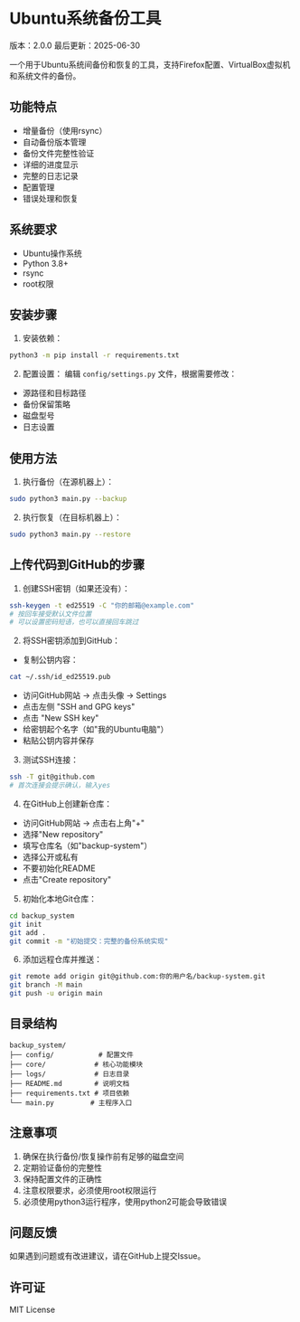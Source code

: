 # Ubuntu系统备份工具

版本：2.0.0
最后更新：2025-06-30

一个用于Ubuntu系统间备份和恢复的工具，支持Firefox配置、VirtualBox虚拟机和系统文件的备份。

## 功能特点

- 增量备份（使用rsync）
- 自动备份版本管理
- 备份文件完整性验证
- 详细的进度显示
- 完整的日志记录
- 配置管理
- 错误处理和恢复

## 系统要求

- Ubuntu操作系统
- Python 3.8+
- rsync
- root权限

## 安装步骤

1. 安装依赖：
```bash
python3 -m pip install -r requirements.txt
```

2. 配置设置：
编辑 `config/settings.py` 文件，根据需要修改：
- 源路径和目标路径
- 备份保留策略
- 磁盘型号
- 日志设置

## 使用方法

1. 执行备份（在源机器上）：
```bash
sudo python3 main.py --backup
```

2. 执行恢复（在目标机器上）：
```bash
sudo python3 main.py --restore
```

## 上传代码到GitHub的步骤

1. 创建SSH密钥（如果还没有）：
```bash
ssh-keygen -t ed25519 -C "你的邮箱@example.com"
# 按回车接受默认文件位置
# 可以设置密码短语，也可以直接回车跳过
```

2. 将SSH密钥添加到GitHub：
- 复制公钥内容：
```bash
cat ~/.ssh/id_ed25519.pub
```
- 访问GitHub网站 -> 点击头像 -> Settings
- 点击左侧 "SSH and GPG keys"
- 点击 "New SSH key"
- 给密钥起个名字（如"我的Ubuntu电脑"）
- 粘贴公钥内容并保存

3. 测试SSH连接：
```bash
ssh -T git@github.com
# 首次连接会提示确认，输入yes
```

4. 在GitHub上创建新仓库：
- 访问GitHub网站 -> 点击右上角"+"
- 选择"New repository"
- 填写仓库名（如"backup-system"）
- 选择公开或私有
- 不要初始化README
- 点击"Create repository"

5. 初始化本地Git仓库：
```bash
cd backup_system
git init
git add .
git commit -m "初始提交：完整的备份系统实现"
```

6. 添加远程仓库并推送：
```bash
git remote add origin git@github.com:你的用户名/backup-system.git
git branch -M main
git push -u origin main
```

## 目录结构

```
backup_system/
├── config/           # 配置文件
├── core/            # 核心功能模块
├── logs/            # 日志目录
├── README.md        # 说明文档
├── requirements.txt # 项目依赖
└── main.py         # 主程序入口
```

## 注意事项

1. 确保在执行备份/恢复操作前有足够的磁盘空间
2. 定期验证备份的完整性
3. 保持配置文件的正确性
4. 注意权限要求，必须使用root权限运行
5. 必须使用python3运行程序，使用python2可能会导致错误

## 问题反馈

如果遇到问题或有改进建议，请在GitHub上提交Issue。

## 许可证

MIT License
